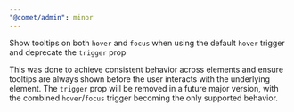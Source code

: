 ```yaml
---
"@comet/admin": minor
---
```


Show tooltips on both `hover` and `focus` when using the default `hover` trigger and deprecate the `trigger` prop

This was done to achieve consistent behavior across elements and ensure tooltips are always shown before the user interacts with the underlying element.
The `trigger` prop will be removed in a future major version, with the combined `hover`/`focus` trigger becoming the only supported behavior.
